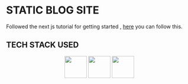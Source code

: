 # STATIC BLOG SITE 

Followed the next js tutorial for getting started , [here](https://nextjs.org/learn/basics/create-nextjs-app?utm_source=next-site&utm_medium=homepage-cta&utm_campaign=next-website) you can follow this.

## TECH STACK USED
<p align="center">
  <img height="60" src="https://user-images.githubusercontent.com/46826283/139300251-be8f74b9-17e7-4af3-b462-ca405c63ee9c.png" />
  <img height="60" src="https://user-images.githubusercontent.com/46826283/139300289-6824a934-de6e-406c-8c24-0b980022dff8.png" />
  <img height="60" src="https://user-images.githubusercontent.com/46826283/139300420-a17bdb7f-c186-4eb6-9ea0-ebcd24ddf73e.png" />
  </p>
